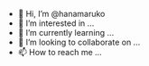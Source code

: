 - 👋 Hi, I’m @hanamaruko
- 👀 I’m interested in ...
- 🌱 I’m currently learning ...
- 💞️ I’m looking to collaborate on ...
- 📫 How to reach me ...

<!---
hanamaruko/hanamaruko is a ✨ special ✨ repository because its `README.md` (this file) appears on your GitHub profile.
You can click the Preview link to take a look at your changes.
--->
